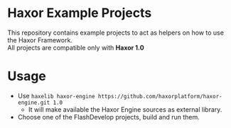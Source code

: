 # Haxor Example Projects
This repository contains example projects to act as helpers on how to use the Haxor Framework.  
All projects are compatible only with **Haxor 1.0**

# Usage  
* Use `haxelib haxor-engine https://github.com/haxorplatform/haxor-engine.git 1.0`
  *  It will make available the Haxor Engine sources as external library.
* Choose one of the FlashDevelop projects, build and run them.

